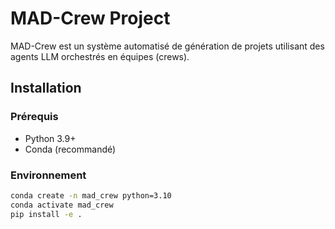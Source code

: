 # MAD-Crew Project

MAD-Crew est un système automatisé de génération de projets utilisant des agents LLM orchestrés en équipes (crews).

## Installation

### Prérequis

- Python 3.9+
- Conda (recommandé)

### Environnement

```bash
conda create -n mad_crew python=3.10
conda activate mad_crew
pip install -e .